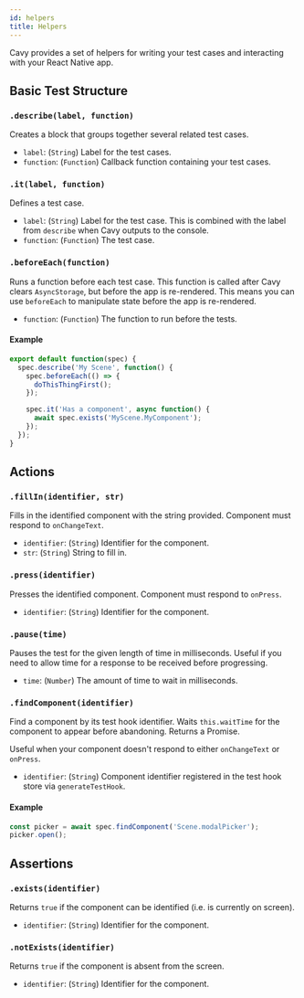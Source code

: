```yaml
---
id: helpers
title: Helpers
---
```


Cavy provides a set of helpers for writing your test cases and interacting with
your React Native app.

## Basic Test Structure 

### `.describe(label, function)`
Creates a block that groups together several related test cases.

* `label`: (`String`) Label for the test cases.
* `function`: (`Function`) Callback function containing your test cases.

### `.it(label, function)`

Defines a test case.

* `label`: (`String`) Label for the test case. This is combined with the label
from `describe` when Cavy outputs to the console.
* `function`: (`Function`) The test case.

### `.beforeEach(function)`
Runs a function before each test case. This function is called after Cavy
clears `AsyncStorage`, but before the app is re-rendered. This means you can
use `beforeEach` to manipulate state before the app is re-rendered.

* `function`: (`Function`) The function to run before the tests.

#### Example
```js
export default function(spec) {
  spec.describe('My Scene', function() {
    spec.beforeEach(() => {
      doThisThingFirst();
    });

    spec.it('Has a component', async function() {
      await spec.exists('MyScene.MyComponent');
    });
  });
}
```



## Actions

### `.fillIn(identifier, str)`
Fills in the identified component with the string provided. Component must respond
to `onChangeText`.

* `identifier`: (`String`) Identifier for the component.
* `str`: (`String`) String to fill in.

### `.press(identifier)`
Presses the identified component. Component must respond to `onPress`.

* `identifier`: (`String`) Identifier for the component.

### `.pause(time)`

Pauses the test for the given length of time in milliseconds. Useful if you need
to allow time for a response to be received before progressing.

* `time`: (`Number`) The amount of time to wait in milliseconds.

### `.findComponent(identifier)`

Find a component by its test hook identifier. Waits `this.waitTime` for the
component to appear before abandoning. Returns a Promise.

Useful when your component doesn't respond to either `onChangeText` or `onPress`.

* `identifier`: (`String`) Component identifier registered in the test hook store
via `generateTestHook`.

#### Example

```js
const picker = await spec.findComponent('Scene.modalPicker');
picker.open();
```

## Assertions

### `.exists(identifier)`
Returns `true` if the component can be identified (i.e. is currently on screen).

* `identifier`: (`String`) Identifier for the component.

### `.notExists(identifier)`

Returns `true` if the component is absent from the screen.

* `identifier`: (`String`) Identifier for the component.

